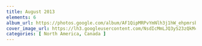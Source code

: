 ```yaml
---
title: August 2013
elements: 6
album_url: https://photos.google.com/album/AF1QipMRPvYmNlh3j1hW_ehpmrsbLY5Mwyu89vz-N0jC
cover_image_url: https://lh3.googleusercontent.com/NsdIcMmLJQ3yS23zQkMcggAM96mikCd-gnSNYZ3s0pdazqbi3P6S2C8oN8xcc3-WiA_L_ykZ-5ccjl8r3otQe-N2t7QfP5_c1AGA2rPzzeLM9KZ7P3ef--5k4xdy_mEYoy4UGvNpCw9IvAjC_6ZoupgVpuiYfM9h3M-MUG-Z_flS_gl9y7za6qj7Z93nntpUOl5rt6C4w7-7zpIn6l-uG_H8Qui3UZoi_NQIUIEdbkwu-qPesaPL4_fJTf6a4f5Q3zWwWW6x3FyQbDT0_fegbVVQWtA_0lYpfqyw1WAO336XxaQZKwU8MwF-1TD4OEvAbs6rwX1mCYxbvRrBlCF7_1DAKnRi1ojXPk5MpX0E_G9rb8V6fZyOCBw1GgO_mG3Rfn9CQFC1v6uGFZ9nfTN_CDpJc4z8XSqI24yGmDqdZEGl5BaGJcqVHYYM0aPYpoik6vdq_dxe853fCXE8pthzq9oTmYlCpPQTZC1LZD0VGMwBhxuwuLtm0x9FrujXkUyRamtED9a1pC1x7co8gdjrcKVeQYvcU6k0zBeihHiUgpqxGP1Tl1pTUt11JZCoi9zBw_FGekbjiDXzn-NAEf4VLpMeTMYvVhviymF1GKtFBY97p37Kwr0Q8neuu_6OE5lcBacPEb89gBBkuh0fFLAMwPM3fg=s195-p-k-no
categories: [ North America, Canada ]
---
```

